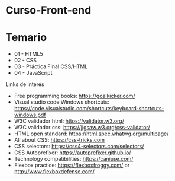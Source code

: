 # Curso-Front-end

# Temario

* 01 - HTML5
* 02 - CSS
* 03 - Práctica Final CSS/HTML
* 04 - JavaScript

Links de interés

* Free programming books: https://goalkicker.com/
* Visual studio code Windows shortcuts: https://code.visualstudio.com/shortcuts/keyboard-shortcuts-windows.pdf
* W3C validador html: https://validator.w3.org/
* W3C validador css: https://jigsaw.w3.org/css-validator/
* HTML open standard: https://html.spec.whatwg.org/multipage/
* All about CSS: https://css-tricks.com
* CSS selectors: https://css4-selectors.com/selectors/
* CSS Autoprefixer: https://autoprefixer.github.io/
* Technology compatibilities: https://caniuse.com/
* Flexbox practice: https://flexboxfroggy.com/ or http://www.flexboxdefense.com/

